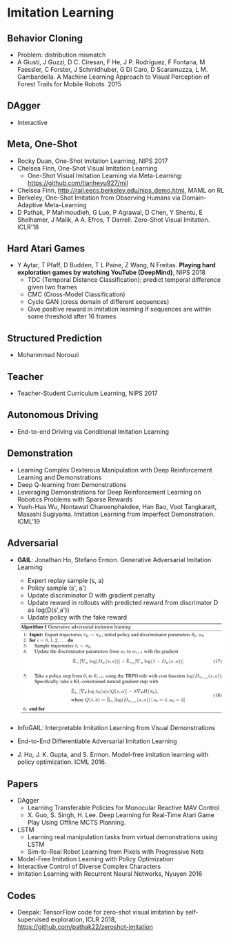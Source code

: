 # Imitation Learning

## Behavior Cloning
- Problem: distribution mismatch
- A Giusti, J Guzzi, D C. Ciresan, F He, J P. Rodríguez, F Fontana, M Faessler, C Forster,
J Schmidhuber, G Di Caro, D Scaramuzza, L M. Gambardella. A Machine Learning Approach to Visual Perception of Forest Trails for Mobile Robots. 2015

## DAgger
- Interactive

## Meta, One-Shot
- Rocky Duan, One-Shot Imitation Learning, NIPS 2017
- Chelsea Finn, One-Shot Visual Imitation Learning
	- One-Shot Visual Imitation Learning via Meta-Learning: https://github.com/tianheyu927/mil
- Chelsea Finn, http://rail.eecs.berkeley.edu/nips_demo.html, MAML on RL
- Berkeley, One-Shot Imitation from Observing Humans via Domain-Adaptive Meta-Learning
- D Pathak, P Mahmoudieh, G Luo, P Agrawal, D Chen, Y Shentu, E Shelhamer, J Malik, A A. Efros, T Darrell. Zero-Shot Visual Imitation. ICLR'18

## Hard Atari Games
- Y Aytar, T Pfaff, D Budden, T L Paine, Z Wang, N Freitas. **Playing hard exploration games by watching YouTube (DeepMind)**, NIPS 2018
	- TDC (Temporal Distance Classification): predict temporal difference given two frames
	- CMC (Cross-Model Classification)
	- Cycle GAN (cross domain of different sequences)
	- Give positive reward in imitation learning if sequences are within some threshold after 16 frames

## Structured Prediction
- Mohanmmad Norouzi

## Teacher
- Teacher-Student Curriculum Learning, NIPS 2017

## Autonomous Driving
- End-to-end Driving via Conditional Imitation Learning

## Demonstration
- Learning Complex Dexterous Manipulation with Deep Reinforcement Learning and Demonstrations
- Deep Q-learning from Demonstrations
- Leveraging Demonstrations for Deep Reinforcement Learning on Robotics Problems with Sparse Rewards
- Yueh-Hua Wu, Nontawat Charoenphakdee, Han Bao, Voot Tangkaratt, Masashi Sugiyama. Imitation Learning from Imperfect Demonstration. ICML'19

## Adversarial
- **GAIL**: Jonathan Ho, Stefano Ermon. Generative Adversarial Imitation Learning
	- Expert replay sample (s, a)
	- Policy sample (s', a')
	- Update discriminator D with gradient penalty
	- Update reward in rollouts with predicted reward from discrimator D as log(D(s',a'))
	- Update policy with the fake reward
	<img src="/RL/images/gail.png" alt="drawing" width="500"/>

- InfoGAIL: Interpretable Imitation Learning from Visual Demonstrations
- End-to-End Differentiable Adversarial Imitation Learning
- J. Ho, J. K. Gupta, and S. Ermon. Model-free imitation learning with policy optimization.
ICML 2016.

## Papers
- DAgger
	- Learning Transferable Policies for Monocular Reactive MAV Control
	- X. Guo, S. Singh, H. Lee. Deep Learning for Real-Time Atari Game Play Using Offline MCTS Planning.
- LSTM
	- Learning real manipulation tasks from virtual demonstrations using LSTM
	- Sim-to-Real Robot Learning from Pixels with Progressive Nets
- Model-Free Imitation Learning with Policy Optimization
- Interactive Control of Diverse Complex Characters
- Imitation Learning with Recurrent Neural Networks, Nyuyen 2016 

## Codes
- Deepak: TensorFlow code for zero-shot visual imitation by self-supervised exploration, ICLR 2018, https://github.com/pathak22/zeroshot-imitation